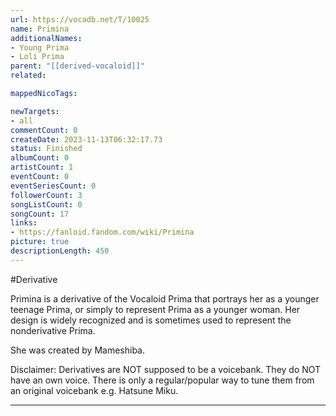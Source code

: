 ```yaml
---
url: https://vocadb.net/T/10025
name: Primina
additionalNames: 
- Young Prima
- Loli Prima
parent: "[[derived-vocaloid]]"
related:

mappedNicoTags:

newTargets:
- all
commentCount: 0
createDate: 2023-11-13T06:32:17.73
status: Finished
albumCount: 0
artistCount: 1
eventCount: 0
eventSeriesCount: 0
followerCount: 3
songListCount: 0
songCount: 17
links: 
- https://fanloid.fandom.com/wiki/Primina
picture: true
descriptionLength: 450
---
```


#Derivative

Primina is a derivative of the Vocaloid Prima that portrays her as a younger teenage Prima, or simply to represent Prima as a younger woman. Her design is widely recognized and is sometimes used to represent the nonderivative Prima.

She was created by Mameshiba.

Disclaimer:
Derivatives are NOT supposed to be a voicebank. They do NOT have an own voice. There is only a regular/popular way to tune them from an original voicebank e.g. Hatsune Miku.

---

